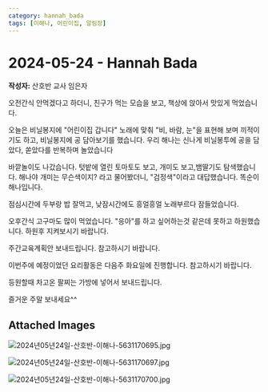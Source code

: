 ```yaml
---
category: hannah_bada
tags: [이해나, 어린이집, 알림장]
---
```


# 2024-05-24 - Hannah Bada

**작성자:** 산호반 교사 임은자  

오전간식 안먹겠다고 하더니, 친구가 먹는 모습을 보고, 책상에 앉아서 맛있게 먹었습니다.

오늘은 비닐봉지에 "어린이집 갑니다" 노래에 맞춰 "비, 바람, 눈"을 표현해 보며 끼적이기도 하고,  비닐봉지에 공 담아보기를 했습니다. 우리 해나는 신나게 비닐봉투에 공을 담았다, 쏟았다를 반복하며 놀았습니다

바깥놀이도 나갔습니다. 텃밭에 열린 토마토도 보고, 개미도 보고,뱀딸기도 탐색했습니다.  해나야 개미는 무슨색이지? 라고 물어봤더니, "검정색"이라고 대답했습니다. 똑순이 해나입니다.

점심시간에 두부랑 밥 잘먹고,  낮잠시간에도 흥얼흥얼 노래부르다 잠들었습니다.

오후간식 고구마도 많이 먹었습니다. "응아"를 하고 싶어하는것 같은데 못하고 하원했습니다. 하원후 지켜보시기 바랍니다.

주간교육계획안 보내드립니다. 참고하시기 바랍니다.

이번주에 예정이었던 요리활동은 다음주 화요일에 진행합니다. 참고하시기 바랍니다.

등원할때 차고온 팔찌는 가방에 넣어서 보내드립니다.

즐거운 주말 보내세요^^

## Attached Images
![2024년05년24일-산호반-이해나-5631170695.jpg](d:\Users\hannah\Downloads\kids\photo\2024년05년24일-산호반-이해나-5631170695.jpg)

![2024년05년24일-산호반-이해나-5631170697.jpg](d:\Users\hannah\Downloads\kids\photo\2024년05년24일-산호반-이해나-5631170697.jpg)

![2024년05년24일-산호반-이해나-5631170700.jpg](d:\Users\hannah\Downloads\kids\photo\2024년05년24일-산호반-이해나-5631170700.jpg)

